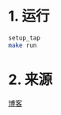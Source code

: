# 1. 运行
```bash
setup_tap
make run
```
# 2. 来源
[博客](https://blog.csdn.net/weixin_51226647/article/details/143260199?sharetype=blogdetail&sharerId=143260199&sharerefer=PC&sharesource=weixin_51226647&spm=1011.2480.3001.8118)
